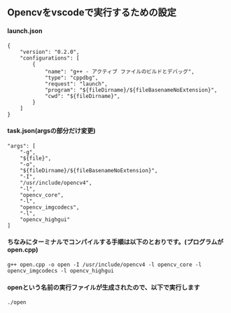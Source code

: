## Opencvをvscodeで実行するための設定

#### launch.json
```
{
    "version": "0.2.0",
    "configurations": [
        {
            "name": "g++ - アクティブ ファイルのビルドとデバッグ",
            "type": "cppdbg",
            "request": "launch",
            "program": "${fileDirname}/${fileBasenameNoExtension}",
            "cwd": "${fileDirname}",    
        }
    ]
}
```
#### task.json(argsの部分だけ変更)
```
"args": [
    "-g",
    "${file}",
    "-o",
    "${fileDirname}/${fileBasenameNoExtension}",
    "-I",
    "/usr/include/opencv4",
    "-l",
    "opencv_core",
    "-l",
    "opencv_imgcodecs",
    "-l",
    "opencv_highgui"
]
```


#### ちなみにターミナルでコンパイルする手順は以下のとおりです。(プログラムがopen.cpp)
```
g++ open.cpp -o open -I /usr/include/opencv4 -l opencv_core -l opencv_imgcodecs -l opencv_highgui
```
#### openという名前の実行ファイルが生成されたので、以下で実行します
```
./open
```